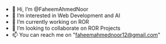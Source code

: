 - 👋 Hi, I’m @FaheemAhmedNoor
- 👀 I’m interested in Web Development and AI
- 🌱 I’m currently working on ROR
- 💞️ I’m looking to collaborate on ROR Projects
- 📫 You can reach me on "faheemahmednoor12@gmail.com"

<!---
FaheemAhmedNoor/FaheemAhmedNoor is a ✨ special ✨ repository because its `README.md` (this file) appears on your GitHub profile.
You can click the Preview link to take a look at your changes.
--->
